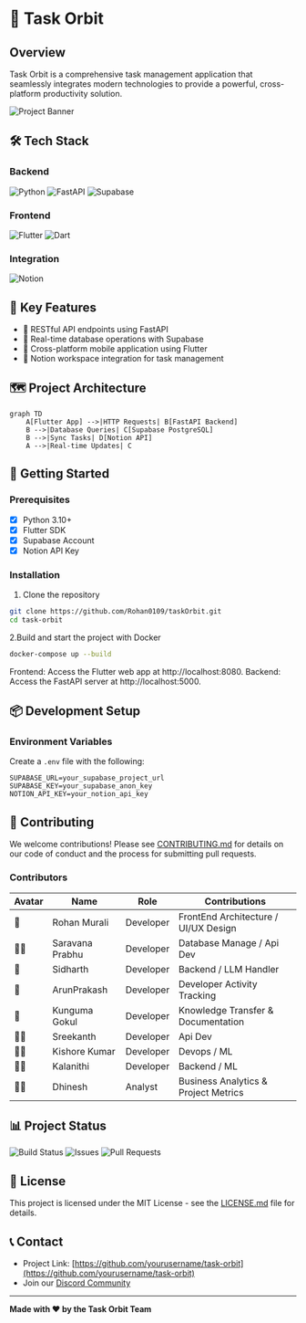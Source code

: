 # 🚀 Task Orbit

## Overview
Task Orbit is a comprehensive task management application that seamlessly integrates modern technologies to provide a powerful, cross-platform productivity solution.

![Project Banner](https://pic.surf/fhd)

## 🛠 Tech Stack

### Backend
![Python](https://img.shields.io/badge/Python-3.10+-3776AB?style=for-the-badge&logo=python&logoColor=white)
![FastAPI](https://img.shields.io/badge/FastAPI-009688?style=for-the-badge&logo=fastapi&logoColor=white)
![Supabase](https://img.shields.io/badge/Supabase-3ECF8E?style=for-the-badge&logo=supabase&logoColor=white)

### Frontend
![Flutter](https://img.shields.io/badge/Flutter-02569B?style=for-the-badge&logo=flutter&logoColor=white)
![Dart](https://img.shields.io/badge/Dart-0175C2?style=for-the-badge&logo=dart&logoColor=white)

### Integration
![Notion](https://img.shields.io/badge/Notion-000000?style=for-the-badge&logo=notion&logoColor=white)

## 🌟 Key Features

- 🔄 RESTful API endpoints using FastAPI
- 💾 Real-time database operations with Supabase
- 📱 Cross-platform mobile application using Flutter
- 🔗 Notion workspace integration for task management

## 🗺️ Project Architecture

```mermaid
graph TD
    A[Flutter App] -->|HTTP Requests| B[FastAPI Backend]
    B -->|Database Queries| C[Supabase PostgreSQL]
    B -->|Sync Tasks| D[Notion API]
    A -->|Real-time Updates| C
```

## 🚀 Getting Started

### Prerequisites

- [x] Python 3.10+
- [x] Flutter SDK
- [x] Supabase Account
- [x] Notion API Key

### Installation

1. Clone the repository
```bash
git clone https://github.com/Rohan0109/taskOrbit.git
cd task-orbit
```
2.Build and start the project with Docker

```bash
docker-compose up --build
````
Frontend: Access the Flutter web app at http://localhost:8080.
Backend: Access the FastAPI server at http://localhost:5000.

## 📦 Development Setup

### Environment Variables

Create a `.env` file with the following:
```
SUPABASE_URL=your_supabase_project_url
SUPABASE_KEY=your_supabase_anon_key
NOTION_API_KEY=your_notion_api_key
```

## 🤝 Contributing

We welcome contributions! Please see [CONTRIBUTING.md](CONTRIBUTING.md) for details on our code of conduct and the process for submitting pull requests.

### Contributors

| Avatar | Name | Role | Contributions |
|--------|------|------|--------------|
| 🎨 | Rohan Murali | Developer  | FrontEnd Architecture / UI/UX Design |
| 🧑‍💻 | Saravana Prabhu |  Developer | Database Manage / Api Dev |
| 🔧 |  Sidharth | Developer | Backend / LLM Handler|
| 🔧 |  ArunPrakash | Developer | Developer Activity Tracking  |
| 🔧 |  Kunguma Gokul | Developer | Knowledge Transfer & Documentation  |
| 🧑‍💻 | Sreekanth| Developer  | Api Dev |
| 🧑‍💻 | Kishore Kumar | Developer  | Devops / ML |
| 🧑‍💻 | Kalanithi | Developer  | Backend / ML |
| 🧑‍💻 | Dhinesh | Analyst  |  Business Analytics & Project Metrics |


## 📊 Project Status

![Build Status](https://img.shields.io/github/actions/workflow/status/yourusername/task-orbit/main.yml)
![Issues](https://img.shields.io/github/issues/yourusername/task-orbit)
![Pull Requests](https://img.shields.io/github/issues-pr/yourusername/task-orbit)

## 📜 License

This project is licensed under the MIT License - see the [LICENSE.md](LICENSE.md) file for details.

## 📞 Contact

- Project Link: [https://github.com/yourusername/task-orbit](https://github.com/yourusername/task-orbit)
- Join our [Discord Community](https://discord.gg/vWy7MmNh)

---

**Made with ❤️ by the Task Orbit Team**
